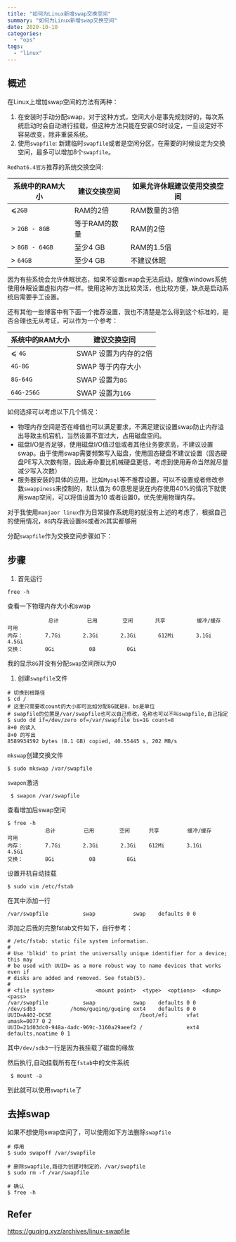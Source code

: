 ```yaml
---
title: "如何为Linux新增swap交换空间"
summary: "如何为Linux新增swap交换空间"
date: 2020-10-10
categories:
  - "ops"
tags:
  - "linux"
---
```


## 概述

在Linux上增加swap空间的方法有两种：

1. 在安装时手动分配swap，对于这种方式，空间大小是事先规划好的，每次系统启动时会自动进行挂载，但这种方法只能在安装OS时设定，一旦设定好不容易改变，除非重装系统。
2. 使用`swapfile`: 新建临时`swapfile`或者是空闲分区，在需要的时候设定为交换空间，最多可以增加8个`swapfile`。

`Redhat6.4官方`推荐的系统交换空间:

| 系统中的RAM大小      | 建议交换空间   | 如果允许休眠建议使用交换空间 |
|----------------|----------|----------------|
| ⩽`2GB`         | RAM的2倍   | RAM数量的3倍       |
| > `2GB - 8GB`  | 等于RAM的数量 | RAM的2倍         |
| > `8GB - 64GB` | 至少4 GB   | RAM的1.5倍       |
| > `64GB`       | 至少4 GB   | 不建议休眠          |

因为有些系统会允许休眠状态，如果不设置swap会无法启动，就像windows系统使用休眠设置虚拟内存一样。使用这种方法比较灵活，也比较方便，缺点是启动系统后需要手工设置。

还有其他一些博客中有下面一个推荐设置，我也不清楚是怎么得到这个标准的，是否合理也无从考证，可以作为一个参考：

| 系统中的RAM大小  | 建议交换空间        |
|------------|---------------|
| ⩽ `4G`     | SWAP 设置为内存的2倍 |
| `4G-8G`    | SWAP 等于内存大小   |
| `8G-64G`   | SWAP 设置为`8G`  |
| `64G-256G` | SWAP 设置为`16G` |

如何选择可以考虑以下几个情况：

- 物理内存空间是否在峰值也可以满足要求，不满足建议设置swap防止内存溢出导致主机宕机，当然设置不宜过大，占用磁盘空间。
- 磁盘I/O是否足够，使用磁盘I/O值过低或者其他业务要求高，不建议设置swap。由于使用swap需要频繁写入磁盘，使用固态硬盘不建议设置（固态硬盘PE写入次数有限，因此寿命要比机械硬盘更低，考虑到使用寿命当然就尽量减少写入次数）
- 服务器安装的具体的应用，比如`Mysql`等不推荐设置，可以不设置或者修改参数`swappiness`来控制的，默认值为
  60意思是说在内存使用40%的情况下就使用swap空间，可以将值设置为10 或者设置0，优先使用物理内存。

对于我使用`manjaor linux`作为日常操作系统用的就没有上述的考虑了，根据自己的使用情况，`8G`内存我设置`8G`或者`2G`其实都够用

分配`swapfile`作为交换空间步骤如下：

## 步骤

1. 首先运行

```shell
free -h
```

查看一下物理内存大小和swap

```
             总计         已用        空闲       共享    	   缓冲/缓存    可用
内存：       7.7Gi       2.3Gi       2.3Gi       612Mi       3.1Gi       4.5Gi
交换：       0Gi          	0B       	0Gi
```

我的显示`8G`并没有分配`swap`空间所以为0

1. 创建`swapfile`文件

```shell
# 切换到根路径
$ cd /
# 这里只需要改count的大小即可比如分配8G就是8，bs是单位
# swapfile的位置是/var/swapfile也可以自己修改，名称也可以不叫swapfile,自己指定
$ sudo dd if=/dev/zero of=/var/swapfile bs=1G count=8
8+0 的读入
8+0 的写出
8589934592 bytes (8.1 GB) copied, 40.55445 s, 202 MB/s
```

`mkswap`创建交换文件

```shell
$ sudo mkswap /var/swapfile
```

`swapon`激活

```shell
 $ swapon /var/swapfile
```

查看增加后swap空间

```shell
$ free -h
			总计         已用        空闲      共享    		缓冲/缓存    可用
内存：       7.7Gi       2.3Gi       2.3Gi    612Mi       3.1Gi       4.5Gi
交换：       8Gi          	0B       	8Gi
```

设置开机自动挂载

```shell
$ sudo vim /etc/fstab
```

在其中添加一行

```shell
/var/swapfile			swap			swap	defaults 0 0
```

添加之后我的完整fstab文件如下，自行参考：

```shell
# /etc/fstab: static file system information.
#
# Use 'blkid' to print the universally unique identifier for a device; this may
# be used with UUID= as a more robust way to name devices that works even if
# disks are added and removed. See fstab(5).
#
# <file system>             <mount point>  <type>  <options>  <dump>  <pass>
/var/swapfile			swap			swap	defaults 0 0
/dev/sdb3			/home/guqing/guqing	ext4	defaults 0 0
UUID=A402-DC5E                            /boot/efi      vfat    umask=0077 0 2
UUID=21d03dc0-948a-4adc-969c-3160a29aeef2 /              ext4    defaults,noatime 0 1
```

其中`/dev/sdb3`一行是因为我挂载了磁盘的缘故

然后执行,自动挂载所有在`fstab`中的文件系统

```shell
 $ mount -a
```

到此就可以使用`swapfile`了

## 去掉swap

如果不想使用swap空间了，可以使用如下方法删除`swapfile`

```shell
# 停用
$ sudo swapoff /var/swapfile

# 删除swapfile,路径为创建时制定的，/var/swapfile
$ sudo rm -f /var/swapfile

# 确认
$ free -h
```

## Refer

https://guqing.xyz/archives/linux-swapfile